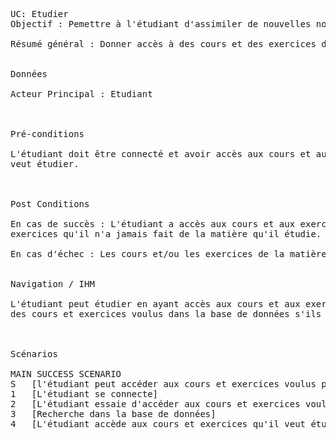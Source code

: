 ﻿<pre>


UC: Etudier
Objectif : Pemettre à l'étudiant d'assimiler de nouvelles notions

Résumé général : Donner accès à des cours et des exercices d'une matière que l'étudiant veut ou doit étudier


Données

Acteur Principal : Etudiant



Pré-conditions

L'étudiant doit être connecté et avoir accès aux cours et aux exercices qu'il n'a jamais vu ou fait, qu'il 
veut étudier.



Post Conditions

En cas de succès : L'étudiant a accès aux cours et aux exercices qu'il veut étudier, il peut choisir des 
exercices qu'il n'a jamais fait de la matière qu'il étudie.

En cas d'échec : Les cours et/ou les exercices de la matière qu'il veut étudier ne sont pas disponible.


Navigation / IHM 

L'étudiant peut étudier en ayant accès aux cours et aux exercices à partir de son tableau de bord, recherche 
des cours et exercices voulus dans la base de données s'ils sont présents.



Scénarios

MAIN SUCCESS SCENARIO
S	[l'étudiant peut accéder aux cours et exercices voulus pour étudier]
1	[L'étudiant se connecte]
2	[L'étudiant essaie d'accéder aux cours et exercices voulus depuis le tableau de bord]
3	[Recherche dans la base de données]
4	[L'étudiant accède aux cours et exercices qu'il veut étudier]



</pre>
